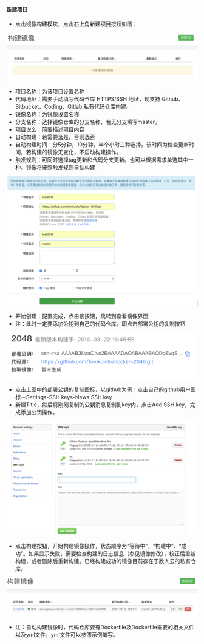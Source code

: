 #### 新建项目

   *  点击镜像构建模块，点击右上角新建项目按钮如图：
    
   ![新建项目](addimages.png)
   
   * 项目名称：为该项目设置名称
   * 代码地址：需要手动填写代码仓库 HTTPS/SSH 地址，现支持 Github、Bitbucket、Coding、Gitlab 私有代码仓库构建。
   * 镜像名称：为镜像设置名称
   * 分支名称：选择镜像仓库的分支名称，若无分支填写master。
   * 项目说么：简要描述项目内容
   * 自动构建：若需要选是，否则选否
   * 自动构建时间：分5分钟，10分钟，半个小时三种选择。该时间为检查更新时间，若构建的镜像无变化，不启动构建操作。
   * 触发规则：可同时选择tag更新和代码分支更新。也可以根据需求单选其中一种。镜像将按照触发规则自动构建
   
   ![新建项目](addproj.png)
   
   * 开始创建：配置完成，点击该按钮，跳转到查看镜像界面:
   * 注：此时一定要添加公钥到自己的代码仓库。即点击部署公钥的复制按钮
  
   ![生成公钥](addrsa.png)
  
   * 点击上图中的部署公钥的复制图标，以github为例：点击自己的github用户图标－Settings-SSH keys-News SSH key
   * 新建Title，然后将刚刚复制的公钥消息复制到key内，点击Add SSH key，完成添加公钥操作。
   
   ![添加公钥](addrsa1.png)
  
   * 点击构建按钮，开始构建镜像操作，状态顺序为“等待中”，“构建中”、“成功”。如果显示失败，需要检查构建的日志信息（参见镜像修改），校正后重新构建，或者删除后重新构建。已经构建成功的镜像目前存在于数人云的私有仓库。
  
 
   ![构建镜像](buildima.png)
  
  * 注：自动构建镜像时，代码仓库要有Dockerfile及Dockerfile需要的相关文件以及yml文件，yml文件可以参照示例编写。